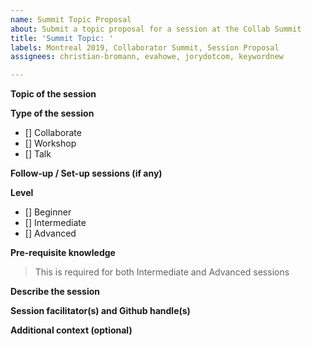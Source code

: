 ```yaml
---
name: Summit Topic Proposal
about: Submit a topic proposal for a session at the Collab Summit
title: 'Summit Topic: '
labels: Montreal 2019, Collaborator Summit, Session Proposal
assignees: christian-bromann, evahowe, jorydotcom, keywordnew

---
```


<!--
Thank you! You are submitting a topic for the next Collaborator's Summit, Montreal 2019!

Please include as much detail as you are able to at this moment. Don't worry, it doesn't have to be complete.

Please feel free to link to any other issue, PR, or resource that could be relevant.
-->

**Topic of the session**

**Type of the session**
- [] Collaborate
- [] Workshop
- [] Talk


**Follow-up / Set-up sessions (if any)**


**Level**
- [] Beginner
- [] Intermediate
- [] Advanced

**Pre-requisite knowledge**
> This is required for both Intermediate and Advanced sessions


**Describe the session**


**Session facilitator(s) and Github handle(s)**

<!--
Here's a handy [guide](https://github.com/nodejs/summit/blob/master/SESSION_FACILITATOR_GUIDE.md) for the person or persons who will facilitate this session.
-->


**Additional context (optional)**
